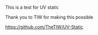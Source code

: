 This is a test for UV static



Thank you to TIW for making this possible


https://github.com/TheTIW/UV-Static
